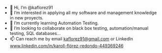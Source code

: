 - 👋 Hi, I’m @kaflorez91
- 👀 I’m interested in applying all my software and management knowledge in new proyects.
- 🌱 I’m currently learning Automation Testing.
- 💞️ I’m looking to collaborate on black box testing, automation/manual testing, SQL databases...
- 📫 Can reach me by email kaflorez91@gmail.com or LinkedIn www.linkedin.com/in/karoll-flórez-redondo-449369246

<!---
kaflorez91/kaflorez91 is a ✨ special ✨ repository because its `README.md` (this file) appears on your GitHub profile.
You can click the Preview link to take a look at your changes.
--->

